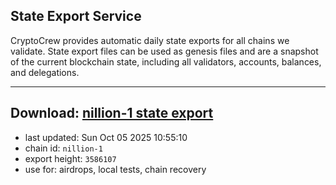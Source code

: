 ## State Export Service
CryptoCrew provides automatic daily state exports for all chains we validate. State export files can be used as genesis files and are a snapshot of the current blockchain state, including all validators, accounts, balances, and delegations.

---
**Download: [nillion-1 state export](https://ccv-s3.nbg1.your-objectstorage.com/SERVICE/nillion/nillion-1_export_3586107.json)**
---

- last updated: Sun Oct 05 2025 10:55:10
- chain id: `nillion-1`
- export height: `3586107`
- use for: airdrops, local tests, chain recovery
